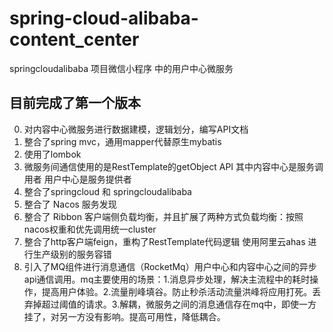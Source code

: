 # spring-cloud-alibaba-content_center
springcloudalibaba 项目微信小程序 中的用户中心微服务
## 目前完成了第一个版本
0. 对内容中心微服务进行数据建模，逻辑划分，编写API文档 
1. 整合了spring mvc，通用mapper代替原生mybatis
2. 使用了lombok
3. 微服务间通信使用的是RestTemplate的getObject API 其中内容中心是服务调用者 用户中心是服务提供者
4. 整合了springcloud 和 springcloudalibaba 
5. 整合了 Nacos 服务发现 
6. 整合了 Ribbon 客户端侧负载均衡，并且扩展了两种方式负载均衡：按照nacos权重和优先调用统一cluster
7. 整合了http客户端feign，重构了RestTemplate代码逻辑 
使用阿里云ahas 进行生产级别的服务容错
8. 引入了MQ组件进行消息通信（RocketMq）用户中心和内容中心之间的异步api通信调用。mq主要使用的场景：1.消息异步处理，解决主流程中的耗时操作，提高用户体验。2.流量削峰填谷。防止秒杀活动流量洪峰将应用打死。丢弃掉超过阈值的请求。3.解耦，微服务之间的消息通信存在mq中，即使一方挂了，对另一方没有影响。提高可用性，降低耦合。
